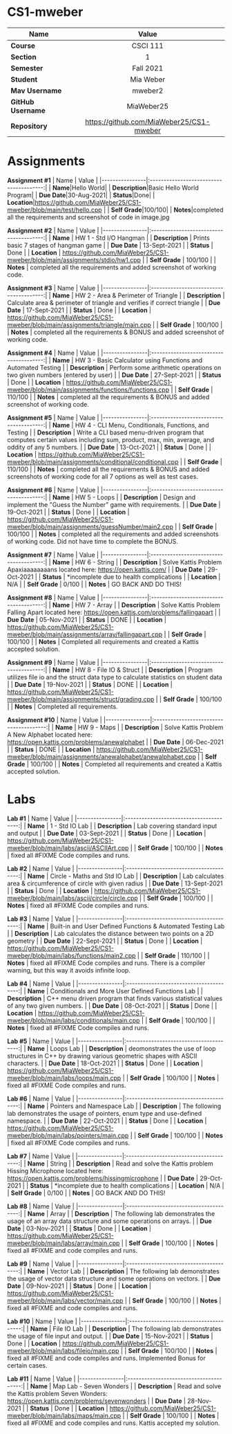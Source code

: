 # CS1-mweber
| Name| Value|
|----------------|:---------------------------------------:|
| **Course**     |CSCI 111|
| **Section**    |1|
| **Semester**   |Fall 2021|
| **Student**    |Mia Weber|
| **Mav Username** |mweber2|
| **GitHub Username**|MiaWeber25|
| **Repository**     |https://github.com/MiaWeber25/CS1-mweber|

# **Assignments**
**Assignment #1**
| Name           | Value                                   |
|----------------|:---------------------------------------:|
| **Name**|Hello World|
| **Description**|Basic Hello World Program|
| **Due Date**|30-Aug-2021|
| **Status**|Done|
| **Location**|https://github.com/MiaWeber25/CS1-mweber/blob/main/test/hello.cpp                                 |
| **Self Grade**|100/100|
| **Notes**|completed all the requirements and screenshot of code in image.jpg

**Assignment #2**
| Name           | Value                                   |
|----------------|:---------------------------------------:|
| **Name**           | HW 1 - Std I/O Hangman                             |
| **Description**    | Prints basic 7 stages of hangman game               |
| **Due Date**       | 13-Sept-2021                             |
| **Status**         | Done                                    |
| **Location**       | https://github.com/MiaWeber25/CS1-mweber/blob/main/assignments/stdio/hw1.cpp                                 |
| **Self Grade**     | 100/100                                     |
| **Notes**          | completed all the requirements and added screenshot of working code.

**Assignment #3**
| Name           | Value                                   |
|----------------|:---------------------------------------:|
| **Name**           | HW 2 - Area & Perimeter of Triangle                             |
| **Description**    | Calculate area & perimeter of triangle and verifies if correct triangle               |
| **Due Date**       | 17-Sept-2021                             |
| **Status**         | Done                                    |
| **Location**       | https://github.com/MiaWeber25/CS1-mweber/blob/main/assignments/triangle/main.cpp                                 |
| **Self Grade**     | 100/100                                     |
| **Notes**          | completed all the requirements & BONUS and added screenshot of working code.

**Assignment #4**
| Name           | Value                                   |
|----------------|:---------------------------------------:|
| **Name**           | HW 3 - Basic Calculator using Functions and Automated Testing                             |
| **Description**    | Perform some arithmetic operations on two given numbers (entered by user)               |
| **Due Date**       | 27-Sept-2021                             |
| **Status**         | Done                                    |
| **Location**       | https://github.com/MiaWeber25/CS1-mweber/blob/main/assignments/functions/functions.cpp                                 |
| **Self Grade**     | 110/100                                     |
| **Notes**          | completed all the requirements & BONUS and added screenshot of working code.

**Assignment #5**
| Name           | Value                                   |
|----------------|:---------------------------------------:|
| **Name**           | HW 4 - CLI Menu, Conditionals, Functions, and Testing                             |
| **Description**    | Write a CLI based menu-driven program that computes certain values including sum, product, max, min, average, and oddity of any 5 numbers.               |
| **Due Date**       | 13-Oct-2021                             |
| **Status**         | Done                                    |
| **Location**       | https://github.com/MiaWeber25/CS1-mweber/blob/main/assignments/conditional/conditional.cpp                                 |
| **Self Grade**     | 110/100                                     |
| **Notes**          | completed all the requirements & BONUS and added screenshots of working code for all 7 options as well as test cases.

**Assignment #6**
| Name           | Value                                   |
|----------------|:---------------------------------------:|
| **Name**           | HW 5 - Loops                             |
| **Description**    | Design and implement the "Guess the Number" game with requirements.                |
| **Due Date**       | 19-Oct-2021                             |
| **Status**         | Done                                    |
| **Location**       | https://github.com/MiaWeber25/CS1-mweber/blob/main/assignments/guessNumber/main2.cpp                                 |
| **Self Grade**     | 100/100                                     |
| **Notes**          | completed all the requirements and added screenshots of working code. Did not have time to complete the BONUS.

**Assignment #7**
| Name           | Value                                   |
|----------------|:---------------------------------------:|
| **Name**           | HW 6 - String                             |
| **Description**    | Solve Kattis Problem Apaxiaaaaaaaans located here:  https://open.kattis.com/                |
| **Due Date**       | 29-Oct-2021                             |
| **Status**         | *incomplete due to health complications                                    |
| **Location**       | N/A                                 |
| **Self Grade**     | 0/100                                     |
| **Notes**          | GO BACK AND DO THIS!

**Assignment #8**
| Name           | Value                                   |
|----------------|:---------------------------------------:|
| **Name**           | HW 7 - Array                             |
| **Description**    | Solve Kattis Problem Falling Apart located here:  https://open.kattis.com/problems/fallingapart                |
| **Due Date**       | 05-Nov-2021                             |
| **Status**         | DONE                                    |
| **Location**       | https://github.com/MiaWeber25/CS1-mweber/blob/main/assignments/array/fallingapart.cpp                                 |
| **Self Grade**     | 100/100                                     |
| **Notes**          | Completed all requirements and created a Kattis accepted solution. 

**Assignment #9**
| Name           | Value                                   |
|----------------|:---------------------------------------:|
| **Name**           | HW 8 - File IO & Struct                             |
| **Description**    | Program utilizes file io and the struct data type to calculate statistics on student data                |
| **Due Date**       | 19-Nov-2021                             |
| **Status**         | DONE                                    |
| **Location**       | https://github.com/MiaWeber25/CS1-mweber/blob/main/assignments/struct/grading.cpp                                  |
| **Self Grade**     | 100/100                                     |
| **Notes**          | Completed all requirements. 

**Assignment #10**
| Name           | Value                                   |
|----------------|:---------------------------------------:|
| **Name**           | HW 9 - Maps                            |
| **Description**    | Solve Kattis Problem A New Alphabet located here: https://open.kattis.com/problems/anewalphabet               |
| **Due Date**       | 06-Dec-2021                             |
| **Status**         | DONE                                    |
| **Location**       | https://github.com/MiaWeber25/CS1-mweber/blob/main/assignments/anewalphabet/anewalphabet.cpp                                   |
| **Self Grade**     | 100/100                                     |
| **Notes**          | Completed all requirements and created a Kattis accepted solution. 


# **Labs**
**Lab #1**
| Name           | Value                                   |
|----------------|:---------------------------------------:|
| **Name**           | 1 - Std IO Lab                             |
| **Description**    | Lab covering standard input and output               |
| **Due Date**       | 03-Sept-2021                             |
| **Status**         | Done                                    |
| **Location**       | https://github.com/MiaWeber25/CS1-mweber/blob/main/labs/ascii/ASCIIArt.cpp                                 |
| **Self Grade**     | 100/100                                    |
| **Notes**          | fixed all #FIXME Code compiles and runs.

**Lab #2**
| Name           | Value                                   |
|----------------|:---------------------------------------:|
| **Name**           | Circle - Maths and Std IO Lab                             |
| **Description**    | Lab calculates area & circumference of circle with given radius               |
| **Due Date**       | 13-Sept-2021                             |
| **Status**         | Done                                    |
| **Location**       | https://github.com/MiaWeber25/CS1-mweber/blob/main/labs/ascii/circle/circle.cpp                                 |
| **Self Grade**     | 100/100                                    |
| **Notes**          | fixed all #FIXME Code compiles and runs.

**Lab #3**
| Name           | Value                                   |
|----------------|:---------------------------------------:|
| **Name**           | Built-in and User Defined Functions & Automated Testing Lab                             |
| **Description**    | Lab calculates the distance between two points on a 2D geometry              |
| **Due Date**       | 22-Sept-2021                             |
| **Status**         | Done                                    |
| **Location**       | https://github.com/MiaWeber25/CS1-mweber/blob/main/labs/functions/main2.cpp                                 |
| **Self Grade**     | 110/100                                    |
| **Notes**          | fixed all #FIXME Code compiles and runs. There is a compiler warning, but this way it avoids infinite loop.

**Lab #4**
| Name           | Value                                   |
|----------------|:---------------------------------------:|
| **Name**           | Conditionals and More User Defined Functions Lab                             |
| **Description**    |  C++ menu driven program that finds various statistical values of any two given numbers.               |
| **Due Date**       | 08-Oct-2021                             |
| **Status**         | Done                                    |
| **Location**       | https://github.com/MiaWeber25/CS1-mweber/blob/main/labs/conditionals/main.cpp                                 |
| **Self Grade**     | 100/100                                    |
| **Notes**          | fixed all #FIXME Code compiles and runs.  

**Lab #5**
| Name           | Value                                   |
|----------------|:---------------------------------------:|
| **Name**           |    Loops Lab                         |
| **Description**    |  deomonstrates the use of loop structures in C++ by drawing various geometric shapes with ASCII characters.               |
| **Due Date**       | 18-Oct-2021                             |
| **Status**         | Done                                    |
| **Location**       | https://github.com/MiaWeber25/CS1-mweber/blob/main/labs/loops/main.cpp                                |
| **Self Grade**     | 100/100                                    |
| **Notes**          | fixed all #FIXME Code compiles and runs.  

**Lab #6**
| Name           | Value                                   |
|----------------|:---------------------------------------:|
| **Name**           |    Pointers and Namespace Lab                         |
| **Description**    |  The following lab demonstrates the usage of pointers, enum type and use-defined namespace.               |
| **Due Date**       | 22-Oct-2021                             |
| **Status**         | Done                                    |
| **Location**       | https://github.com/MiaWeber25/CS1-mweber/blob/main/labs/pointers/main.cpp                                |
| **Self Grade**     | 100/100                                    |
| **Notes**          | fixed all #FIXME Code compiles and runs.

**Lab #7**
| Name           | Value                                   |
|----------------|:---------------------------------------:|
| **Name**           |    String                         |
| **Description**    |  Read and solve the Kattis problem Hissing Microphone located here: https://open.kattis.com/problems/hissingmicrophone                |
| **Due Date**       | 29-Oct-2021                             |
| **Status**         | *incomplete due to health complications                                    |
| **Location**       | N/A                                |
| **Self Grade**     | 0/100                                    |
| **Notes**          | GO BACK AND DO THIS! 

**Lab #8**
| Name           | Value                                   |
|----------------|:---------------------------------------:|
| **Name**           |    Array                         |
| **Description**    | The following lab demonstrates the usage of an array data structure and some operations on arrays.                |
| **Due Date**       | 03-Nov-2021                             |
| **Status**         | Done                                    |
| **Location**       | https://github.com/MiaWeber25/CS1-mweber/blob/main/labs/array/main.cpp                                 |
| **Self Grade**     | 100/100                                    |
| **Notes**          | fixed all #FIXME and code compiles and runs. 

**Lab #9**
| Name           | Value                                   |
|----------------|:---------------------------------------:|
| **Name**           |    Vector Lab                         |
| **Description**    | The following lab demonstrates the usage of vector data structure and some operations on vectors.                |
| **Due Date**       | 09-Nov-2021                             |
| **Status**         | Done                                    |
| **Location**       | https://github.com/MiaWeber25/CS1-mweber/blob/main/labs/vector/main.cpp                                 |
| **Self Grade**     | 100/100                                    |
| **Notes**          | fixed all #FIXME and code compiles and runs. 

**Lab #10**
| Name           | Value                                   |
|----------------|:---------------------------------------:|
| **Name**           |    File IO Lab                         |
| **Description**    | The following lab demonstrates the usage of file input and output.                |
| **Due Date**       | 15-Nov-2021                             |
| **Status**         | Done                                    |
| **Location**       | https://github.com/MiaWeber25/CS1-mweber/blob/main/labs/fileio/main.cpp                                 |
| **Self Grade**     | 100/100                                    |
| **Notes**          | fixed all #FIXME and code compiles and runs. Implemented Bonus for certain cases.

**Lab #11**
| Name           | Value                                   |
|----------------|:---------------------------------------:|
| **Name**           |    Map Lab - Seven Wonders                        |
| **Description**    | Read and solve the Kattis problem Seven Wonders: https://open.kattis.com/problems/sevenwonders               |
| **Due Date**       | 28-Nov-2021                             |
| **Status**         | Done                                    |
| **Location**       | https://github.com/MiaWeber25/CS1-mweber/blob/main/labs/maps/main.cpp                                  |
| **Self Grade**     | 100/100                                    |
| **Notes**          | fixed all #FIXME and code compiles and runs. Kattis accepted my solution. 